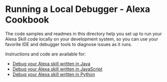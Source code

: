 # Running a Local Debugger - Alexa Cookbook

The code samples and readmes in this directory help you set up to run your Alexa Skill code locally on your development system, so you can use your favorite IDE and debugger tools to diagnose issues as it runs.

Instructions and code are available for:

* [Debug your Alexa skill written in Java](./java)
* [Debug your Alexa skill written in JavaScript](./nodejs)
* [Debug your Alexa skill written in Python](./python)
